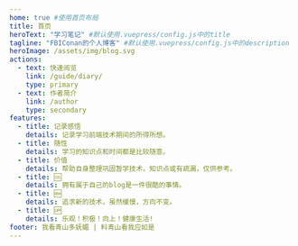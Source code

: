```yaml
---
home: true #使用首页布局
title: 首页
heroText: "学习笔记" #默认使用.vuepress/config.js中的title
tagline: "FBIConan的个人博客" #默认使用.vuepress/config.js中的description
heroImage: /assets/img/blog.svg
actions:
  - text: 快速阅览
    link: /guide/diary/
    type: primary
  - text: 作者简介
    link: /author
    type: secondary
features:
  - title: 记录感悟
    details: 记录学习前端技术期间的所得所想。
  - title: 随性
    details: 学习的知识点和时间都是比较随意。
  - title: 价值
    details: 帮助自身整理巩固暂学技术，知识点或有疏漏，仅供参考。
  - title: 🆒
    details: 拥有属于自己的blog是一件很酷的事情。
  - title: 🆕
    details: 追求新的技术，虽然缓慢，方向不变。
  - title: 🆙
    details: 乐观！积极！向上！健康生活!
footer: 我看青山多妩媚 | 料青山看我应如是
---
```

<!-- ![hero](./assets/img/headphoto.png) -->
